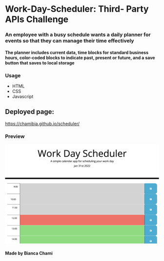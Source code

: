 # Work-Day-Scheduler: Third- Party APIs Challenge

### An employee with a busy schedule wants a daily planner for events so that they can manage their time effectively

#### The planner includes current data, time blocks for standard business hours, color-coded blocks to indicate past, present or future, and a save button that saves to local storage

### Usage

- HTML
- CSS
- Javascript

## Deployed page:

https://chamibia.github.io/scheduler/

### Preview

![screenshot](./assets/workday.png)

#### Made by Bianca Chami

